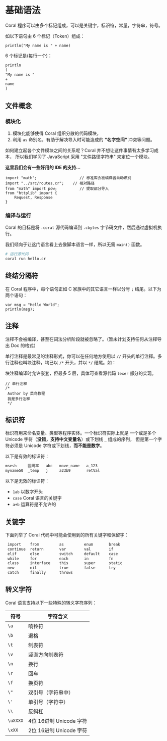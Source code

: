 # 基础语法

Coral 程序可以由多个标记组成，可以是关键字，标识符，常量，字符串，符号。

如以下语句由 6 个标记（Token）组成：

```coral
println("My name is " + name)
```

6 个标记是(每行一个)：

```txt
println
(
"My name is "
+
name
)
```

## 文件概念

### 模块化

1. 模块化能够使得 Coral 组织分散的代码模块，
2. 利用 `as` 命别名，有助于解决导入时可能造成的 **"名字空间"** 冲突等问题。

如何建立起各个文件模块之间的关系呢？Coral 并不想让这件事情有太多学习成本，
所以我们学习了 JavaScript 采用 "文件路径字符串" 来定位一个模块。

**这里我们会有一些好用的 IDE 的支持...**

```
import "math";                   // 标准库会被编译器自动识别
import "../src/routes.cr";    // 相对路径
from "math" import pow;          // 提取部分导入
from "httplib" import {
    Request, Response
}
```

### 编译与运行

Coral 的目标是将 `.coral` 源代码编译到 `.cbytes` 字节码文件，然后通过虚拟机执行。

我们倾向于让这门语言看上去像脚本语言一样，所以无需 `main()` 函数。

```bash
# 运行源代码
coral run hello.cr
```

## 终结分隔符

在 Coral 程序中，每个语句正如 C 家族中的其它语言一样以分号 `;` 结尾。以下为两个语句：

```coral
var msg = "Hello World";
println(msg);
```

## 注释

注释不会被编译，甚至在词法分析阶段就被忽略了。（暂未计划支持任何从注释导出 Doc 的格式）

单行注释是最常见的注释形式，你可以在任何地方使用以 `//` 开头的单行注释。多行注释也叫块注释，均已以 `/*` 开头，并以 `*/` 结尾。如：

块注释编译时允许嵌套，但最多 5 层，具体可查看源代码 `lexer` 部分的实现。

```coral
// 单行注释
/*
 Author by 菜鸟教程
 我是多行注释
 */
```

## 标识符

标识符用来命名变量、类型等程序实体。一个标识符实际上就是
一个或是多个 Unicode 字符（**没错，支持中文变量名**）或下划线 `_` 组成的序列，
但是第一个字符必须是 Unicode 字符或下划线，**而不能是数字**。

以下是有效的标识符：

```txt
msesh     圆周率   abc   move_name   a_123
myname50  _temp   j     a23b9       retVal
```

以下是无效的标识符：

- `1ab` 以数字开头
- `case` Coral 语言的关键字
- `a+b` 运算符是不允许的

## 关键字

下面列举了 Coral 代码中可能会使用到的所有关键字和保留字：

```txt
 import    from         as         enum       break  
 continue  return       var        val        if           
 elif      else         switch     default    case       
 while     for          each       in         fn         
 class     interface    this       super      static   
 new       nil          true       false      try       
 catch     finally      throws
```

## 转义字符

Coral 语言支持以下一些特殊的转义字符序列：

|符号|字符含义|
|--- |------|
|`\a`	|响铃符 |
|`\b`	|退格 |
|`\t`	|制表符|
|`\v`	|竖直方向制表符|
|`\n`	|换行 |
|`\r`	|回车 |
|`\f`	|换页符|
|`\"`	|双引号（字符串中）|
|`\'`	|单引号（字符中）|
|`\\`	|反斜杠|
|`\uXXXX`	|4位 16进制 Unicode 字符|
|`\xXX`	|2位 16进制 Unicode 字符|